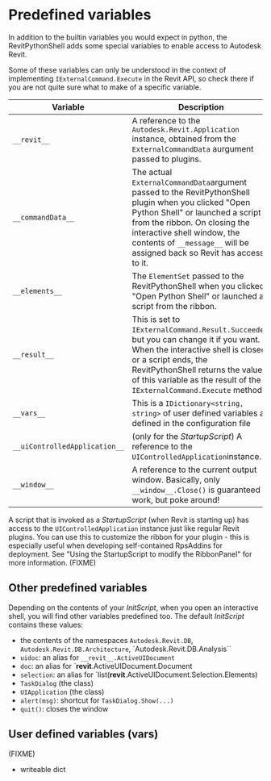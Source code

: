 # Predefined variables

In addition to the builtin variables you would expect in python, the RevitPythonShell adds some special variables to enable access to Autodesk Revit.

Some of these variables can only be understood in the context of implementing `IExternalCommand.Execute` in the Revit API, so check there if you are not quite sure what to make of a specific variable.

| Variable | Description |
| -- | -- |
| `__revit__` | A reference to the `Autodesk.Revit.Application` instance, obtained from the `ExternalCommandData` aurgument passed to plugins. |
| `__commandData__` | The actual `ExternalCommandData`argument passed to the RevitPythonShell plugin when you clicked "Open Python Shell" or launched a script from the ribbon. On closing the interactive shell window, the contents of `__message__` will be assigned back so Revit has access to it.|
| `__elements__` | The `ElementSet` passed to the RevitPythonShell when you clicked "Open Python Shell" or launched a script from the ribbon. |
| `__result__` | This is set to `IExternalCommand.Result.Succeeded`, but you can change it if you want. When the interactive shell is closed or a script ends, the RevitPythonShell returns the value of this variable as the result of the `IExternalCommand.Execute` method.|
|`__vars__` | This is a `IDictionary<string, string>` of user defined variables as defined in the configuration  file|
| `__uiControlledApplication__` | (only for the *StartupScript*) A reference to the `UIControlledApplication`instance.
| `__window__` | A reference to the current output window. Basically, only `__window__.Close()` is guaranteed to work, but poke around!|

A script that is invoked as a *StartupScript* (when Revit is starting up) has access to the `UIControlledApplication` instance just like regular Revit plugins. You can use this to customize the ribbon for your plugin - this is especially useful when developing self-contained RpsAddins for deployment. See "Using the StartupScript to modify the RibbonPanel" for more information. (FIXME)

## Other predefined variables

Depending on the contents of your *InitScript*, when you open an interactive shell, you will find other variables predefined too. The default *InitScript* contains these values:

- the contents of the namespaces `Autodesk.Revit.DB`, `Autodesk.Revit.DB.Architecture`, `Autodesk.Revit.DB.Analysis``
- `uidoc`: an alias for `__revit__.ActiveUIDocument`
- `doc`: an alias for `__revit__.ActiveUIDocument.Document
- `selection`: an alias for `list(__revit__.ActiveUIDocument.Selection.Elements)
- `TaskDialog` (the class)
- `UIApplication` (the class)
- `alert(msg)`: shortcut for `TaskDialog.Show(...)`
- `quit()`: closes the window

## User defined variables (__vars__)
(FIXME)
- writeable dict
